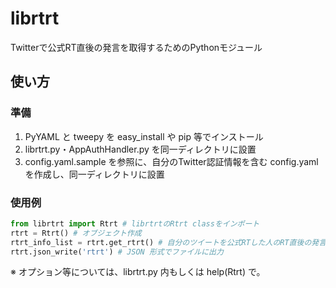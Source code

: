librtrt
=======

Twitterで公式RT直後の発言を取得するためのPythonモジュール

使い方
------
### 準備
1. PyYAML と tweepy を easy_install や pip 等でインストール
2. librtrt.py・AppAuthHandler.py を同一ディレクトリに設置
3. config.yaml.sample を参照に、自分のTwitter認証情報を含む config.yaml を作成し、同一ディレクトリに設置

### 使用例
```python
from librtrt import Rtrt # librtrtのRtrt classをインポート
rtrt = Rtrt() # オブジェクト作成
rtrt_info_list = rtrt.get_rtrt() # 自分のツイートを公式RTした人のRT直後の発言を取得
rtrt.json_write('rtrt') # JSON 形式でファイルに出力
```
※ オプション等については、librtrt.py 内もしくは help(Rtrt) で。

